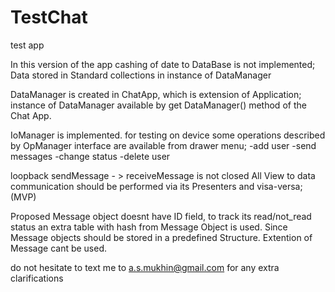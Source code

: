 # TestChat

test app

In this version of the app cashing of date to DataBase is not implemented; Data stored in Standard collections in instance of DataManager

DataManager is created in ChatApp, which is extension of Application; instance of DataManager available by get DataManager() method of the Chat App.

IoManager is implemented. for testing on device some operations described by OpManager interface are available from drawer menu; -add user -send messages -change status -delete user

loopback sendMessage - > receiveMessage is not closed All View to data communication should be performed via its Presenters and visa-versa; (MVP)

Proposed Message object doesnt have ID field, to track its read/not_read status an extra table with hash from Message Object is used. Since Message objects should be stored in a predefined Structure. Extention of Message cant be used.

do not hesitate to text me to a.s.mukhin@gmail.com for any extra clarifications
